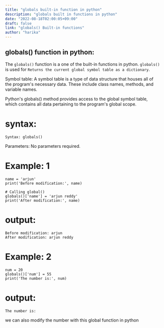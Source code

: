 ```yaml
---
title: "globals built-in function in python"
description: "globals built in functions in python"
date: "2022-08-18T02:00:05+09:00"
draft: false
link: "globals() Built-in functions"
author: "harika"
---
```


## globals() function in python:
The `globals()` function is a one of the built-in functions in python.
`globals()` is used for `Returns the current global symbol table as a dictionary`.

Symbol table: A symbol table is a type of data structure that houses all of the program's necessary data.
These include class names, methods, and variable names.

Python's globals() method provides access to the global symbol table, which contains all data pertaining to the program's global scope. 


# syntax:
```
Syntax: globals()
```
Parameters: No parameters required.

# Example: 1
```
name = 'arjun'
print('Before modification:', name)
  
# Calling global()
globals()['name'] = 'arjun reddy'
print('After modification:', name)
```
# output:
```
Before modification: arjun
After modification: arjun reddy
```

# Example: 2
```
num = 20
globals()['num'] = 55
print('The number is:', num)
```
# output:
```
The number is:
```
we can also modify the number with this global function in python